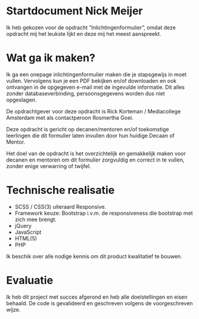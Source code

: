# Startdocument Nick Meijer
Ik heb gekozen voor de opdracht “Inlichtingenformulier”, omdat deze opdracht mij het leukste lijkt en deze mij het meest aanspreekt.

# Wat ga ik maken?
Ik ga een onepage inlichtingenformulier maken die je stapsgewijs in moet vullen. Vervolgens kun je een PDF bekijken en/of downloaden en ook ontvangen in de opgegeven e-mail met de ingevulde informatie. Dit alles zonder databaseverbinding, persoonsgegevens worden dus niet opgeslagen.

De opdrachtgever voor deze opdracht is Rick Korteman / Mediacollege Amsterdam met als contactperoon Rosmertha Goei.

Deze opdracht is gericht op decanen/mentoren en/of toekomstige leerlingen die dit formulier laten invullen door hun huidige Decaan of Mentor.

Het doel van de opdracht is het overzichtelijk en gemakkelijk maken voor decanen en mentoren om dit formulier zorgvuldig en correct in te vullen, zonder enige verwarring of twijfel.

# Technische realisatie
-	SCSS / CSS(3) uiteraard Responsive.
-	Framework keuze: Bootstrap i.v.m. de responsiveness die bootstrap met zich mee brengt.
-	jQuery
- JavaScript
-	HTML(5)
- PHP

Ik beschik over alle nodige kennis om dit product kwalitatief te bouwen.

# Evaluatie

Ik heb dit project met succes afgerond en heb alle doelstellingen en eisen behaald.
De code is gevalideerd en geschreven volgens de voorgeschreven wijze.
